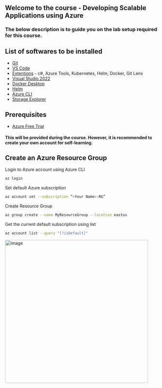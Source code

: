 ## Welcome to the course - Developing Scalable Applications using Azure

### The below description is to guide you on the lab setup required for this course.

## List of softwares to be installed
* [Git](https://git-scm.com/downloads)
* [VS Code](https://code.visualstudio.com/)
* [Extentions](https://code.visualstudio.com/docs/editor/extension-marketplace) - c#, Azure Tools, Kubernetes, Helm, Docker, Git Lens
* [Visual Studio 2022](https://visualstudio.microsoft.com/vs/)
* [Docker Desktop](https://www.docker.com/products/docker-desktop)
* [Helm](https://helm.sh/docs/intro/install/) 
* [Azure CLI](https://docs.microsoft.com/en-us/cli/azure/install-azure-cli)
* [Storage Explorer](https://azure.microsoft.com/en-us/features/storage-explorer/)


## Prerequisites
* [Azure Free Trial](https://azure.microsoft.com/en-in/free/)  
#### This will be provided during the course. However, it is recommended to create your own account for self-learning.


## Create an Azure Resource Group
Login to Azure account using Azure CLI
```sh
az login
```

Set default Azure subscription
```sh
az account set --subscription ”<Your Name>-RG”
```

Create Resource Group
```sh
az group create --name MyResourceGroup --location eastus
```

Get the current default subscription using list 
```sh
az account list --query "[?isDefault]"
```
<img width="470" alt="image" src="https://user-images.githubusercontent.com/11691661/154816560-f0cd1d1f-7db2-4ade-9e5a-ba0b06e68f5e.png">







